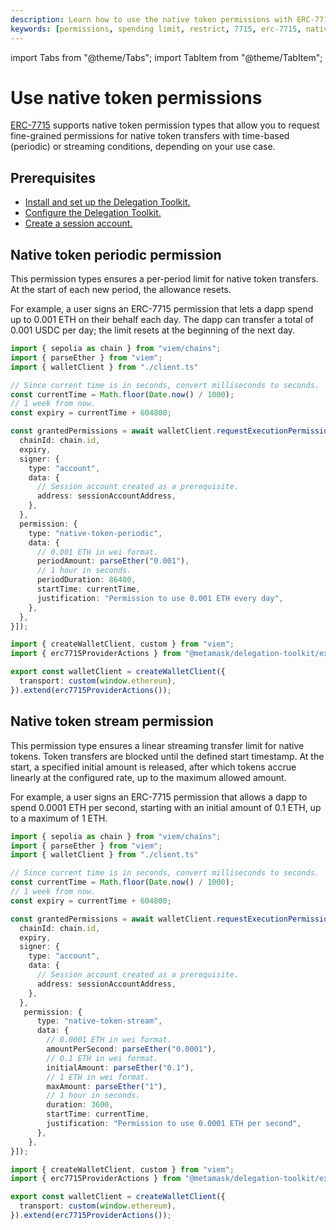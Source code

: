 ```yaml
---
description: Learn how to use the native token permissions with ERC-7715.
keywords: [permissions, spending limit, restrict, 7715, erc-7715, native-token-permissions]
---
```


import Tabs from "@theme/Tabs"; 
import TabItem from "@theme/TabItem";

# Use native token permissions
 
[ERC-7715](https://eips.ethereum.org/EIPS/eip-7715) supports native token permission types that allow you to request fine-grained
permissions for native token transfers with time-based (periodic) or streaming conditions, depending on your use case.

## Prerequisites

- [Install and set up the Delegation Toolkit.](../../../get-started/install.md)
- [Configure the Delegation Toolkit.](../../configure-toolkit.md)
- [Create a session account.](../execute-on-metamask-user-behalf.md#3-set-up-a-session-account)

## Native token periodic permission

This permission types ensures a per-period limit for native token transfers. At the start of each new period, the allowance resets.

For example, a user signs an ERC-7715 permission that lets a dapp spend up to 0.001 ETH on their behalf each day. The dapp can transfer a total of
0.001 USDC per day; the limit resets at the beginning of the next day.

<Tabs>
<TabItem value="example.ts">

```typescript
import { sepolia as chain } from "viem/chains";
import { parseEther } from "viem";
import { walletClient } from "./client.ts"

// Since current time is in seconds, convert milliseconds to seconds.
const currentTime = Math.floor(Date.now() / 1000);
// 1 week from now.
const expiry = currentTime + 604800;

const grantedPermissions = await walletClient.requestExecutionPermissions([{
  chainId: chain.id,
  expiry,
  signer: {
    type: "account",
    data: {
      // Session account created as a prerequisite.
      address: sessionAccountAddress,
    },
  },
  permission: {
    type: "native-token-periodic",
    data: {
      // 0.001 ETH in wei format.
      periodAmount: parseEther("0.001"),
      // 1 hour in seconds.
      periodDuration: 86400,
      startTime: currentTime,
      justification: "Permission to use 0.001 ETH every day",
    },
  },
}]);
```

</TabItem>
<TabItem value="client.ts">

```typescript
import { createWalletClient, custom } from "viem";
import { erc7715ProviderActions } from "@metamask/delegation-toolkit/experimental";

export const walletClient = createWalletClient({
  transport: custom(window.ethereum),
}).extend(erc7715ProviderActions());
```

</TabItem>
</Tabs>

## Native token stream permission

This permission type ensures a linear streaming transfer limit for native tokens. Token transfers are blocked until the 
defined start timestamp. At the start, a specified initial amount is released, after which tokens accrue linearly at the
configured rate, up to the maximum allowed amount.

For example, a user signs an ERC-7715 permission that allows a dapp to spend 0.0001 ETH per second, starting with an initial amount
of 0.1 ETH, up to a maximum of 1 ETH.

<Tabs>
<TabItem value="example.ts">

```typescript
import { sepolia as chain } from "viem/chains";
import { parseEther } from "viem";
import { walletClient } from "./client.ts"

// Since current time is in seconds, convert milliseconds to seconds.
const currentTime = Math.floor(Date.now() / 1000);
// 1 week from now.
const expiry = currentTime + 604800;

const grantedPermissions = await walletClient.requestExecutionPermissions([{
  chainId: chain.id,
  expiry,
  signer: {
    type: "account",
    data: {
      // Session account created as a prerequisite.
      address: sessionAccountAddress,
    },
  },
   permission: {
      type: "native-token-stream",
      data: {
        // 0.0001 ETH in wei format.
        amountPerSecond: parseEther("0.0001"),
        // 0.1 ETH in wei format.
        initialAmount: parseEther("0.1"),
        // 1 ETH in wei format.
        maxAmount: parseEther("1"),
        // 1 hour in seconds.
        duration: 3600,
        startTime: currentTime,
        justification: "Permission to use 0.0001 ETH per second",
      },
    },
}]);
```

</TabItem>
<TabItem value="client.ts">

```typescript
import { createWalletClient, custom } from "viem";
import { erc7715ProviderActions } from "@metamask/delegation-toolkit/experimental";

export const walletClient = createWalletClient({
  transport: custom(window.ethereum),
}).extend(erc7715ProviderActions());
```

</TabItem>
</Tabs>